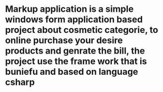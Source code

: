 # Markup application is a simple windows form application based project about cosmetic categorie, to online purchase your desire products and genrate the bill, the project  use the frame work that is buniefu and based on language  csharp
